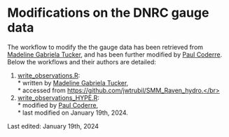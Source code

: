 # Modifications on the DNRC gauge data
The workflow to modify the the gauge data has been retrieved from [Madeline Gabriela Tucker](mailto:mgtucker@uwaterloo.ca), and has been further modified by [Paul Coderre](mailto:paul.coderre@ucalgary.ca). Below the workflows and their authors are detailed:
1. [write_observations.R](./write_observations.R): </br>
        * written by [Madeline Gabriela Tucker](mailto:mgtucker@uwaterloo.ca),</br>
        * accessed from https://github.com/jwtrubil/SMM_Raven_hydro.</br>
2. [write_observations_HYPE.R](./write_observations_HYPE.R):</br>
        * modified by [Paul Coderre](mailto:paul.coderre@ucalgary.ca),</br>
        * last modified on January 19th, 2024.</br>

Last edited: January 19th, 2024
